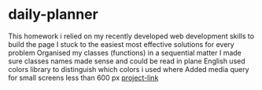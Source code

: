 # daily-planner
This homework i relied on my recently developed web development skills to build the page
I stuck to the easiest most effective solutions for every problem
Organised my classes (functions) in a sequential matter 
I made sure classes names made sense and could be read in plane English
used colors library to distinguish which colors i used where
Added media query for small screens less than 600 px
[project-link]() 